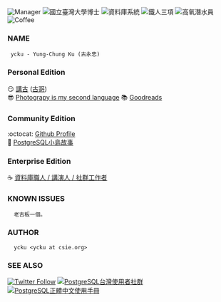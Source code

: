 ![Manager](https://img.shields.io/badge/招集人-台灣PostgreSQL使用者社群-blue.svg?logo=postgresql)
![國立臺灣大學博士](https://img.shields.io/badge/Ph.D.-National%20Taiwan%20University-blue.svg?logo=linux)
![資料庫系統](https://img.shields.io/badge/Database-職人-orange.svg?logo=postgresql)
![鐵人三項](https://img.shields.io/badge/Triathlon-Enjoy-brightgreen.svg?logo=strava)
![高氧潛水員](https://img.shields.io/badge/Enriched%20Air-深海-yellow.svg)
![Coffee](https://img.shields.io/badge/手沖咖啡-心情-brightgreen.svg)

### NAME
     ycku - Yung-Chung Ku (古永忠)

### Personal Edition
   :smirk: [講古](https://medium.com/ycku) ([古哥](https://medium.com/@ycku)) <br/>
   :sunglasses: [Photograpy is my second language](https://www.flickr.com/people/pipergu/)
   :books: [Goodreads](https://www.goodreads.com/ycku)

### Community Edition
   :octocat: [Github Profile](https://github.com/ycku/) <br/>
   :elephant: [PostgreSQL小島故事](https://medium.com/pgsql-tw)

### Enterprise Edition
   :coffee: [資料庫職人 / 講演人 / 社群工作者](https://www.linkedin.com/in/ycku/)

### KNOWN ISSUES
      老古板一個。

### AUTHOR
      ycku <ycku at csie.org>

### SEE ALSO
[![Twitter Follow](https://img.shields.io/twitter/follow/94ycku.svg?style=social&label=Follow)](https://twitter.com/94ycku)
[![PostgreSQL台灣使用者社群](https://img.shields.io/badge/台灣使用者社群-PostgreSQL-blue.svg?logo=postgresql)](https://postgresql.tw/)
[![PostgreSQL正體中文使用手冊](https://img.shields.io/badge/正體中文使用手冊-PostgreSQL-blue.svg?logo=postgresql)](https://docs.postgresql.tw/)
